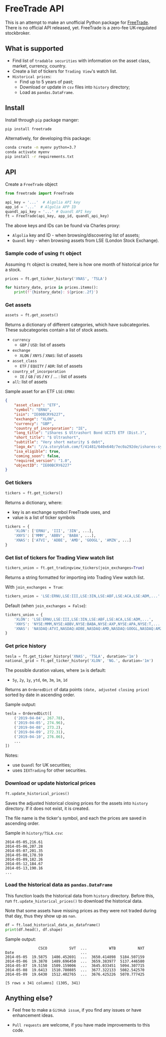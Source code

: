 # FreeTrade API
This is an attempt to make an unofficial Python package for [FreeTrade](https://freetrade.io).
There is no official API released, yet. FreeTrade is a zero-fee UK-regulated stockbroker.

## What is supported
* Find list of `tradable securities` with information on the asset class, market, currency, country.
* Create a list of tickers for `Trading View`'s watch list. 
* `Historical prices`:
  * Find up to 5 years of past;
  * Download or update in `csv` files into `history` directory;
  * Load as `pandas.DataFrame`.

## Install
Install through `pip` package manger:
```bash
pip install freetrade
```

Alternatively, for developing this package:
```bash
conda create -n myenv python=3.7
conda activate myenv
pip install -r requirements.txt
```
## API
Create a `FreeTrade` object
```python
from freetrade import FreeTrade

api_key = '...'  # Algolia API key
app_id = '...'  # Algolia APP ID
quandl_api_key = '...' # Quandl API key
ft = FreeTrade(api_key, app_id, quandl_api_key)
```

The above keys and IDs can be found via Charles proxy:
* `Algolia` key and ID - when browsing/discovering list of assets;
* `Quandl` key - when browsing assets from LSE (London Stock Exchange).

### Sample code of using `ft` object
Assuming `ft` object is created, here is how one month of historical price for a stock.
```python
prices = ft.get_ticker_history('XNAS', 'TSLA')

for history_date, price in prices.items():
    print(f'{history_date}: ${price:.2f}')
```

### Get assets
```python
assets = ft.get_assets()
```

Returns a dictionary of different categories, which have subcategories.
These subcategories contain a list of stock assets.
* `currency`
  * `GBP` / `USD`: list of assets
* `exchange`
  * `XLON` / `XNYS` / `XNAS`: list of assets
* `asset_class`
  * `ETF` / `EQUITY` / `ADR`: list of assets
* `country_of_incorporation`
  * `IE` / `GB` / `US` / `KY` / ... : list of assets
* `all`: list of assets

Sample asset for an ETF `LSE:ERNU`:
```json
{
    "asset_class": "ETF",
    "symbol": "ERNU",
    "isin": "IE00BCRY6227",
    "exchange": "XLON",
    "currency": "GBP",
    "country_of_incorporation": "IE",
    "long_title": "iShares $ Ultrashort Bond UCITS ETF (Dist.)",
    "short_title": "$ Ultrashort",
    "subtitle": "Very short maturity $ debt",
    "logo_4x": "//a.storyblok.com/f/41481/640x640/7ec0a292de/ishares-symbol-4x.png",
    "isa_eligible": true,
    "coming_soon": false,
    "required_version": "1.0",
    "objectID": "IE00BCRY6227"
}
```


### Get tickers
```python
tickers = ft.get_tickers()
```

Returns a dictionary, where:
* key is an exchange symbol FreeTrade uses, and
* value is a list of ticker symbols 
```python
tickers = {
    'XLON': ['ERNU', 'III', '3IN', ...],
    'XNYS': ['MMM', 'ABBV', 'BABA', ...],
    'XNAS': ['ATVI', 'ADBE', 'AMD', 'GOOGL', 'AMZN', ...]
}
```

### Get list of tickers for Trading View watch list
```python
tickers_union = ft.get_tradingview_tickers(join_exchanges=True)
```

Returns a string formatted for importing into Trading View watch list.

With `join_exchanges = True`:
```python
tickers_union = 'LSE:ERNU,LSE:III,LSE:3IN,LSE:ABF,LSE:ACA,LSE:ADM,...'
```

Default (when `join_exchanges = False`):
```python
tickers_union = {
    'XLON': 'LSE:ERNU,LSE:III,LSE:3IN,LSE:ABF,LSE:ACA,LSE:ADM,...',
    'XNYS': 'NYSE:MMM,NYSE:ABBV,NYSE:BABA,NYSE:AXP,NYSE:APA,NYSE:T,...',
    'XNAS': 'NASDAQ:ATVI,NASDAQ:ADBE,NASDAQ:AMD,NASDAQ:GOOGL,NASDAQ:AMZN,...'
}
```

### Get price history
```python
tesla = ft.get_ticker_history('XNAS', 'TSLA', duration='1m')
national_grid = ft.get_ticker_history('XLON', 'NG.', duration='1m')
```

The possible duration values, where `1m` is default: 
* `5y`, `2y`, `1y`, `ytd`, `6m`, `3m`, `1m`, `1d`

Returns an `OrderedDict` of data points `(date, adjusted closing price)` sorted by date in ascending order.

Sample output:
```python
tesla = OrderedDict([
    ('2019-04-04', 267.78),
    ('2019-04-05', 274.96),
    ('2019-04-08', 273.2),
    ('2019-04-09', 272.31),
    ('2019-04-10', 276.06),
    ...
])
``` 

Notes:
* use `Quandl` for UK securities;
* uses `IEXTrading` for other securities.

### Download or update historical prices
```python
ft.update_historical_prices()
```

Saves the adjusted historical closing prices for the assets into `history` directory. If it does not exist, it is created.

The file name is the ticker's symbol, and each the prices are saved in ascending order.

Sample in `history/TSLA.csv`:
```csv
2014-05-05,216.61
2014-05-06,207.28
2014-05-07,201.35
2014-05-08,178.59
2014-05-09,182.26
2014-05-12,184.67
2014-05-13,190.16
...
```

### Load the historical data as `pandas.DataFrame`
This function loads the historical data from `history` directory.
Before this, run `ft.update_historical_prices()` to download the historical data.

Note that some assets have missing prices as they were not traded during that day, thus they show up as `nan`.

```python
df = ft.load_historical_data_as_dataframe()
print(df.head(), df.shape)
```


Sample output:
```text
               CSCO          SVT  ...          WTB          NXT
Date                              ...                          
2014-05-05  19.5875  1486.452691  ...  3650.414898  5184.507159
2014-05-06  19.3870  1489.696450  ...  3659.383977  5137.446580
2014-05-07  19.5150  1509.159006  ...  3645.033451  5094.307715
2014-05-08  19.6413  1510.780885  ...  3677.322133  5082.542570
2014-05-09  19.6430  1512.402765  ...  3676.425226  5070.777425

[5 rows x 341 columns] (1305, 341)
```
## Anything else?
* Feel free to make a `GitHub issue`, if you find any issues or have enhancement ideas.

* `Pull requests` are welcome, if you have made improvements to this code.
 